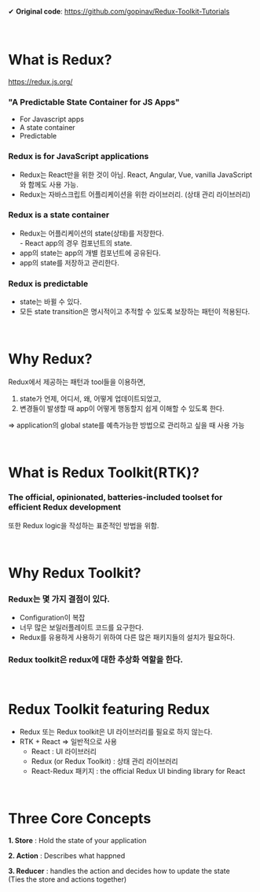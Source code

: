 ✔ **Original code**: https://github.com/gopinav/Redux-Toolkit-Tutorials
<br /><br /><br />

# What is Redux?
<!-- 리덕스 로고 넣기 -->
https://redux.js.org/

### "A Predictable State Container for JS Apps"

* For Javascript apps
* A state container
* Predictable

### Redux is for JavaScript applications

* Redux는 React만을 위한 것이 아님.
React, Angular, Vue, vanilla JavaScript와 함께도 사용 가능.
* Redux는 자바스크립트 어플리케이션을 위한 라이브러리. (상태 관리 라이브러리)

### Redux is a state container

* Redux는 어플리케이션의 state(상태)를 저장한다.
<br/> - React app의 경우 컴포넌트의 state.
* app의 state는 app의 개별 컴포넌트에 공유된다.
* app의 state를 저장하고 관리한다.

### Redux is predictable

* state는 바뀔 수 있다.
* 모든 state transition은 명시적이고 추적할 수 있도록 보장하는 패턴이 적용된다.

<br/>

# Why Redux?

Redux에서 제공하는 패턴과 tool들을 이용하면, 
1. state가 언제, 어디서, 왜, 어떻게 업데이트되었고,
2. 변경들이 발생할 때 app이 어떻게 행동할지 쉽게 이해할 수 있도록 한다.

=> application의 global state를 예측가능한 방법으로 관리하고 싶을 때 사용 가능

<br />

# What is Redux Toolkit(RTK)?

### The official, opinionated, batteries-included toolset for efficient Redux development

또한 Redux logic을 작성하는 표준적인 방법을 위함.

<br />

# Why Redux Toolkit?

### Redux는 몇 가지 결점이 있다.
* Configuration이 복잡
* 너무 많은 보일러플레이트 코드를 요구한다.
* Redux를 유용하게 사용하기 위하여 다른 많은 패키지들의 설치가 필요하다.

### Redux toolkit은 redux에 대한 추상화 역할을 한다.

<br />

# Redux Toolkit featuring Redux
* Redux 또는 Redux toolkit은 UI 라이브러리를 필요로 하지 않는다.
* RTK + React => 일반적으로 사용
    - React : UI 라이브러리
    - Redux (or Redux Toolkit) : 상태 관리 라이브러리
    - React-Redux 패키지 : the official Redux UI binding library for React

<br />

# Three Core Concepts
    

**1. Store**
    : Hold the state of your application

**2. Action**
    : Describes what happned 

**3. Reducer**
    : handles the action and decides how to update the state <br />(Ties the store and actions together)


